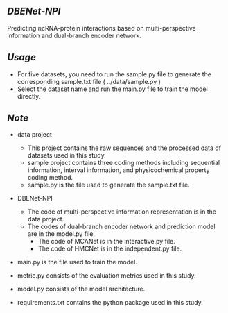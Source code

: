 *DBENet-NPI*
--------------------------------------------------------------------------------
Predicting ncRNA-protein interactions based on multi-perspective information and dual-branch encoder network.

*Usage*
--------------------------------------------------------------------------------
- For five datasets, you need to run the sample.py file to generate the corresponding sample.txt file ( ../data/sample.py )
- Select the dataset name and run the main.py file to train the model directly.

*Note*
--------------------------------------------------------------------------------
- data project 
  - This project contains the raw sequences and the processed data of datasets used in this study. 
  - sample project contains three coding methods including sequential information, interval information, and physicochemical property coding method.
  - sample.py is the file used to generate the sample.txt file.

- DBENet-NPI
  - The code of multi-perspective information representation is in the data project. 
  - The codes of dual-branch encoder network and prediction model are in the model.py file.
    - The code of MCANet is in the interactive.py file.
    - The code of HMCNet is in the independent.py file. 

- main.py is the file used to train the model.
- metric.py consists of the evaluation metrics used in this study.
- model.py consists of the model architecture.
- requirements.txt contains the python package used in this study.
